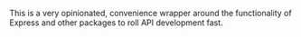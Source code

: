 This is a very opinionated, convenience wrapper around the functionality of Express and other packages to roll API development fast.
